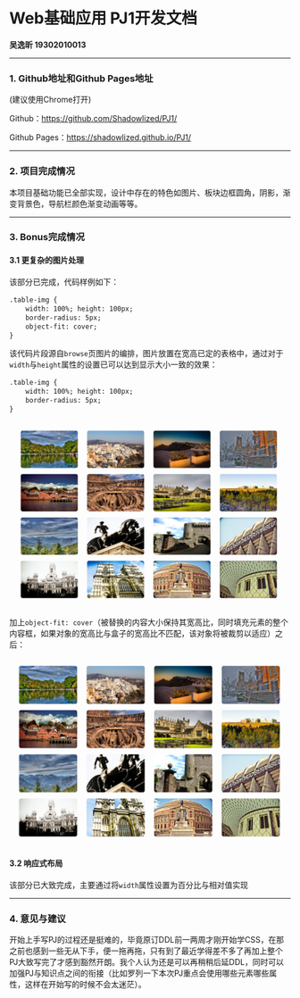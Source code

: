# Web基础应用 PJ1开发文档

**吴逸昕 19302010013**

------------

### 1. Github地址和Github Pages地址
(建议使用Chrome打开)

Github：https://github.com/Shadowlized/PJ1/

Github Pages：https://shadowlized.github.io/PJ1/

------------
### 2. 项目完成情况

本项目基础功能已全部实现，设计中存在的特色如图片、板块边框圆角，阴影，渐变背景色，导航栏颜色渐变动画等等。
            

-------------
### 3. Bonus完成情况

#### 3.1 更复杂的图片处理

该部分已完成，代码样例如下：
```
.table-img {
    width: 100%; height: 100px;
    border-radius: 5px;
    object-fit: cover;
}
```
该代码片段源自`browse`页图片的编排，图片放置在宽高已定的表格中，通过对于`width`与`height`属性的设置已可以达到显示大小一致的效果：
```
.table-img {
    width: 100%; height: 100px;
    border-radius: 5px;
}
```
![markdown](img/screenshots/screenshot5.1.1.png)

加上`object-fit: cover`（被替换的内容大小保持其宽高比，同时填充元素的整个内容框，如果对象的宽高比与盒子的宽高比不匹配，该对象将被裁剪以适应）之后：

![markdown](img/screenshots/screenshot5.1.2.png)
          

#### 3.2 响应式布局

该部分已大致完成，主要通过将`width`属性设置为百分比与相对值实现

---------------

### 4. 意见与建议

开始上手写PJ的过程还是挺难的，毕竟原订DDL前一两周才刚开始学CSS，在那之前也感到一些无从下手，便一拖再拖，只有到了最近学得差不多了再加上整个PJ大致写完了才感到豁然开朗。我个人认为还是可以再稍稍后延DDL，同时可以加强PJ与知识点之间的衔接（比如罗列一下本次PJ重点会使用哪些元素哪些属性，这样在开始写的时候不会太迷茫）。
